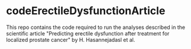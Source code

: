 # codeErectileDysfunctionArticle
This repo contains the code required to run the analyses described in the scientific article "Predicting erectile dysfunction after treatment for localized prostate cancer" by H. Hasannejadasl et al.
